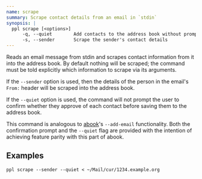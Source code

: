 ```yaml
---
name: scrape
summary: Scrape contact details from an email in `stdin`
synopsis: |
  ppl scrape [<options>]
      -q, --quiet        Add contacts to the address book without prompting
      -s, --sender       Scrape the sender's contact details
---
```


Reads an email message from stdin and scrapes contact information from it into
the address book. By default nothing will be scraped; the command must be told
explicitly which information to scrape via its arguments.

If the `--sender` option is used, then the details of the person in the email's
`From:` header will be scraped into the address book.

If the `--quiet` option is used, the command will not prompt the user to confirm
whether they approve of each contact before saving them to the address book.

This command is analogous to [abook](http://abook.sourceforge.net/)'s
`--add-email` functionality. Both the confirmation prompt and the `--quiet` flag
are provided with the intention of achieving feature parity with this part of
abook.

## Examples

    ppl scrape --sender --quiet < ~/Mail/cur/1234.example.org


